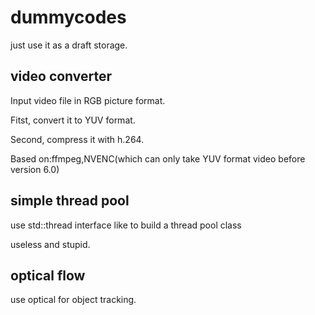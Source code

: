# dummycodes

just use it as a draft storage.

## video converter

  Input video file in RGB picture format.
  
  Fitst, convert it to YUV format.
  
  Second, compress it with h.264.
  
  Based on:ffmpeg,NVENC(which can only take YUV format video before version 6.0)
  
## simple thread pool

  use std::thread interface like to build a thread pool class
  
  useless and stupid.
  
## optical flow

  use optical for object tracking.
